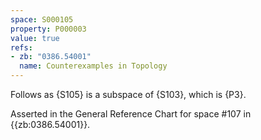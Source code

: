 ```yaml
---
space: S000105
property: P000003
value: true
refs:
- zb: "0386.54001"
  name: Counterexamples in Topology
---
```


Follows as {S105} is a subspace of {S103}, which is {P3}.

Asserted in the General Reference Chart for space #107 in
{{zb:0386.54001}}.
